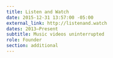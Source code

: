 ```yaml
---
title: Listen and Watch
date: 2015-12-31 13:57:00 -05:00
external_link: http://listenand.watch
dates: 2013–Present
subtitle: Music videos uninterrupted
role: Founder
section: additional
---
```


